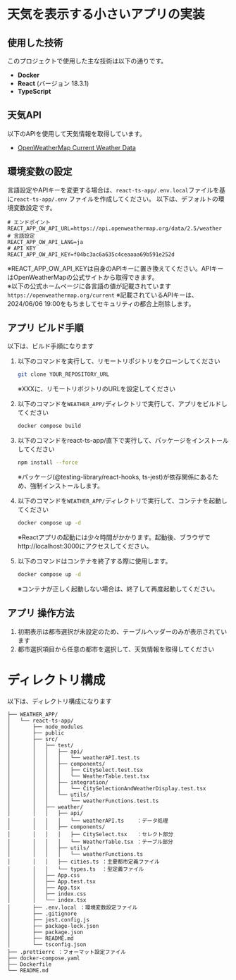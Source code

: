 # 天気を表示する小さいアプリの実装

## 使用した技術
このプロジェクトで使用した主な技術は以下の通りです。
- **Docker**
- **React** (バージョン 18.3.1)
- **TypeScript**

## 天気API
以下のAPIを使用して天気情報を取得しています。
- [OpenWeatherMap Current Weather Data](https://openweathermap.org/current)

## 環境変数の設定
言語設定やAPIキーを変更する場合は、`react-ts-app/.env.local`ファイルを基に`react-ts-app/.env` ファイルを作成してください。
以下は、デフォルトの環境変数設定です。
```env
# エンドポイント
REACT_APP_OW_API_URL=https://api.openweathermap.org/data/2.5/weather
# 言語設定
REACT_APP_OW_API_LANG=ja
# API KEY
REACT_APP_OW_API_KEY=f04bc3ac6a635c4ceaaaa69b591e252d
``` 
※REACT_APP_OW_API_KEYは自身のAPIキーに置き換えてください。APIキーはOpenWeatherMapの公式サイトから取得できます。  
※以下の公式ホームページに各言語の値が記載されています  
```https://openweathermap.org/current```
※記載されているAPIキーは、2024/06/06 19:00をもちましてセキュリティの都合上削除します。

## アプリ ビルド手順
以下は、ビルド手順になります
1. 以下のコマンドを実行して、リモートリポジトリをクローンしてください  
    ```bash
    git clone YOUR_REPOSITORY_URL
    ```
    ※XXXに、リモートリポジトリのURLを設定してください  
2. 以下のコマンドを`WEATHER_APP/`ディレクトリで実行して、アプリをビルドしてください  
    ```bash
    docker compose build
    ```
3. 以下のコマンドをreact-ts-app/直下で実行して、パッケージをインストールしてください  
    ```bash
    npm install --force
    ```
    ※パッケージ(@testing-library/react-hooks, ts-jest)が依存関係にあるため、強制インストールします。
4. 以下のコマンドを`WEATHER_APP/`ディレクトリで実行して、コンテナを起動してください  
    ```bash
    docker compose up -d
    ```
    ※Reactアプリの起動には少々時間がかかります。起動後、ブラウザでhttp://localhost:3000にアクセスしてください。

5. 以下のコマンドはコンテナを終了する際に使用します。
    ```bash
    docker compose up -d
    ```
    ※コンテナが正しく起動しない場合は、終了して再度起動してください。

## アプリ 操作方法

1. 初期表示は都市選択が未設定のため、テーブルヘッダーのみが表示されています  
1. 都市選択項目から任意の都市を選択して、天気情報を取得してください

# ディレクトリ構成
以下は、ディレクトリ構成になります
```
├── WEATHER_APP/
│   └── react-ts-app/
│       ├── node_modules
│       ├── public
│       ├── src/
│       │   ├── test/
│       │   │   ├── api/
│       │   │   │   └── weatherAPI.test.ts
│       │   │   ├── components/
│       │   │   │   ├── CitySelect.test.tsx
│       │   │   │   └── WeatherTable.test.tsx
│       │   │   ├── integration/
│       │   │   │   └── CitySelectionAndWeatherDisplay.test.tsx
│       │   │   └── utils/
│       │   │       └── weatherFunctions.test.ts
│       │   ├── weather/
│       │   │   ├── api/
│       │   │   │   └── weatherAPI.ts    ：データ処理
│       │   │   ├── components/
│       │   │   │   ├── CitySelect.tsx   ：セレクト部分
│       │   │   │   └── WeatherTable.tsx ：テーブル部分
│       │   │   ├── utils/
│       │   │   │   └── weatherFunctions.ts
│       │   │   ├── cities.ts ：主要都市定義ファイル
│       │   │   └── types.ts  ：型定義ファイル
│       │   ├── App.css
│       │   ├── App.test.tsx
│       │   ├── App.tsx
│       │   ├── index.css
│       │   └── index.tsx
│       ├── .env.local ：環境変数設定ファイル
│       ├── .gitignore
│       ├── jest.config.js
│       ├── package-lock.json
│       ├── package.json
│       ├── README.md
│       └── tsconfig.json
├── .prettierrc ：フォーマット設定ファイル
├── docker-compose.yaml
├── Dockerfile
└── README.md

```
